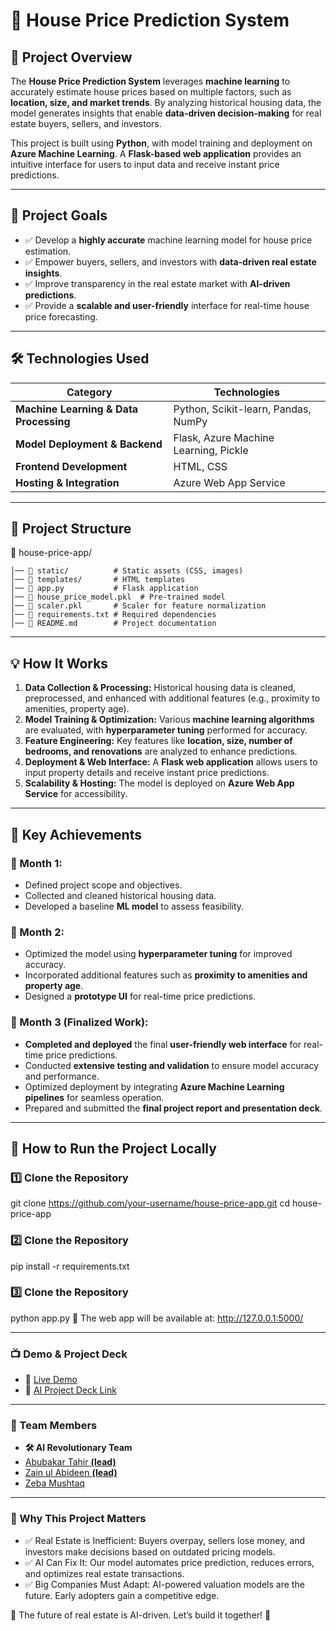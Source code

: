 # 🏡 House Price Prediction System  

## 🚀 Project Overview  
The **House Price Prediction System** leverages **machine learning** to accurately estimate house prices based on multiple factors, such as **location, size, and market trends**. By analyzing historical housing data, the model generates insights that enable **data-driven decision-making** for real estate buyers, sellers, and investors.  

This project is built using **Python**, with model training and deployment on **Azure Machine Learning**. A **Flask-based web application** provides an intuitive interface for users to input data and receive instant price predictions.  

---

## 🎯 Project Goals  
- ✅ Develop a **highly accurate** machine learning model for house price estimation.  
- ✅ Empower buyers, sellers, and investors with **data-driven real estate insights**.  
- ✅ Improve transparency in the real estate market with **AI-driven predictions**.  
- ✅ Provide a **scalable and user-friendly** interface for real-time house price forecasting.  

---

## 🛠️ Technologies Used  
| Category         | Technologies |
|-----------------|-------------|
| **Machine Learning & Data Processing** | Python, Scikit-learn, Pandas, NumPy |
| **Model Deployment & Backend** | Flask, Azure Machine Learning, Pickle |
| **Frontend Development** | HTML, CSS |
| **Hosting & Integration** | Azure Web App Service |

---

## 📁 Project Structure  
📂 house-price-app/
```
│── 📂 static/          # Static assets (CSS, images)
│── 📂 templates/       # HTML templates
│── 📄 app.py           # Flask application
│── 📄 house_price_model.pkl  # Pre-trained model
│── 📄 scaler.pkl       # Scaler for feature normalization
│── 📄 requirements.txt # Required dependencies
│── 📄 README.md        # Project documentation
```

---

## 💡 How It Works  
1. **Data Collection & Processing:** Historical housing data is cleaned, preprocessed, and enhanced with additional features (e.g., proximity to amenities, property age).  
2. **Model Training & Optimization:** Various **machine learning algorithms** are evaluated, with **hyperparameter tuning** performed for accuracy.  
3. **Feature Engineering:** Key features like **location, size, number of bedrooms, and renovations** are analyzed to enhance predictions.  
4. **Deployment & Web Interface:** A **Flask web application** allows users to input property details and receive instant price predictions.  
5. **Scalability & Hosting:** The model is deployed on **Azure Web App Service** for accessibility.  

---

## 📌 Key Achievements  

### 🔹 Month 1:  
- Defined project scope and objectives.  
- Collected and cleaned historical housing data.  
- Developed a baseline **ML model** to assess feasibility.  

### 🔹 Month 2:  
- Optimized the model using **hyperparameter tuning** for improved accuracy.  
- Incorporated additional features such as **proximity to amenities and property age**.  
- Designed a **prototype UI** for real-time price predictions.  

### 🔹 Month 3 (Finalized Work):  
- **Completed and deployed** the final **user-friendly web interface** for real-time price predictions.  
- Conducted **extensive testing and validation** to ensure model accuracy and performance.  
- Optimized deployment by integrating **Azure Machine Learning pipelines** for seamless operation.  
- Prepared and submitted the **final project report and presentation deck**.  

---

## 🚀 How to Run the Project Locally  

### 1️⃣ Clone the Repository  
git clone https://github.com/your-username/house-price-app.git
cd house-price-app

### 2️⃣ Clone the Repository  
pip install -r requirements.txt

### 3️⃣ Clone the Repository  
python app.py
📌 The web app will be available at: http://127.0.0.1:5000/

---

### 📺 Demo & Project Deck
- 📢 [Live Demo](https://house-price-app-aiproject.azurewebsites.net/predict)
- 📄 [AI Project Deck Link](https://stdntpartners-my.sharepoint.com/:p:/g/personal/abubakar_tahir_studentambassadors_com/EbUc1dQk2vxNqtzP5KFUIoIBsCxkRitFitDHMFNuQYjH1A?e=As2cSL)

---

### 👥 Team Members
- **🛠️ AI Revolutionary Team** 
- [Abubakar Tahir **(lead)**](https://www.linkedin.com/in/abu-bakar-tahir/)
- [Zain ul Abideen **(lead)**](https://www.linkedin.com/in/zain-ul-abideen3/)
- [Zeba Mushtaq](https://www.linkedin.com/in/zeba-mushtaq-5b86912a2/)

---

### 📢 Why This Project Matters
- ✅ Real Estate is Inefficient: Buyers overpay, sellers lose money, and investors make decisions based on outdated pricing models.
- ✅ AI Can Fix It: Our model automates price prediction, reduces errors, and optimizes real estate transactions.
- ✅ Big Companies Must Adapt: AI-powered valuation models are the future. Early adopters gain a competitive edge.

📢 The future of real estate is AI-driven. Let’s build it together! 🚀


